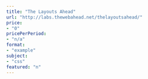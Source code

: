 ```yaml
---
title: "The Layouts Ahead"
url: "http://labs.thewebahead.net/thelayoutsahead/"
price: 
- "0"
pricePerPeriod: 
- "n/a"
format: 
- "example"
subject: 
- "css"
featured: "n"
---
```

